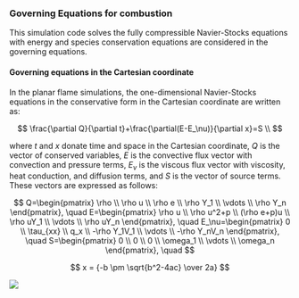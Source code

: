 
### Governing Equations for combustion

This simulation code solves the fully compressible Navier-Stocks equations with energy and species conservation equations are considered in the governing equations.

#### Governing equations in the Cartesian coordinate
In the planar flame simulations, the one-dimensional Navier-Stocks equations in the conservative form in the Cartesian coordinate are written as:

$$
\frac{\partial Q}{\partial t}+\frac{\partial(E-E_\nu)}{\partial x}=S \\
$$

where $t$ and $x$ donate time and space in the Cartesian coordinate, $Q$ is the vector of conserved variables, $E$ is the convective flux vector with convection and pressure terms, $E_\nu$ is the viscous flux vector with viscosity, heat conduction, and diffusion terms, and $S$ is the vector of source terms. These vectors are expressed as follows:

$$
Q=\begin{pmatrix} \rho \\ \rho u \\ \rho e \\
  \rho Y_1 \\ \vdots \\ \rho Y_n \end{pmatrix}, \quad
E=\begin{pmatrix} \rho u \\ \rho u^2+p \\ (\rho e+p)u \\
  \rho uY_1 \\ \vdots \\ \rho uY_n \end{pmatrix}, \quad
E_\nu=\begin{pmatrix} 0 \\ \tau_{xx} \\ q_x \\
  -\rho Y_1V_1 \\ \vdots \\ -\rho Y_nV_n \end{pmatrix}, \quad
S=\begin{pmatrix} 0 \\ 0 \\ 0 \\
  \omega_1 \\ \vdots \\ \omega_n \end{pmatrix}, \quad
$$



$$ x = {-b \pm \sqrt{b^2-4ac} \over 2a} $$



<img src="https://latex.codecogs.com/svg.image?\frac{\partial&space;Q}{\partial&space;t}&plus;\frac{\partial&space;E}{\partial&space;x}=0&space;" />

